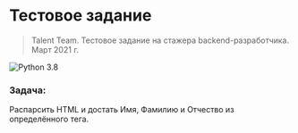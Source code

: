 # Тестовое задание 
> Talent Team. Тестовое задание на стажера backend-разработчика. Март 2021 г.

![Python 3.8](https://img.shields.io/badge/python-v3.8-blue)

### Задача:
Распарсить HTML и достать Имя, Фамилию и Отчество из определённого тега.
